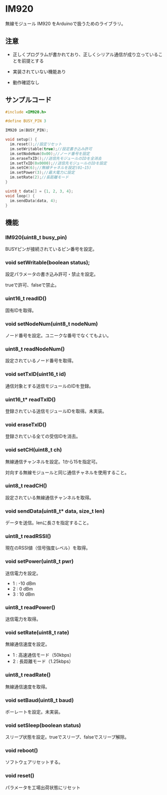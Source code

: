 # IM920
無線モジュール IM920 をArduinoで扱うためのライブラリ。

## 注意

- 正しくプログラムが書かれており、正しくシリアル通信が成り立っていることを前提とする

- 実装されていない機能あり

- 動作確認なし

## サンプルコード

```cpp
#include <IM920.h>

#define BUSY_PIN 3

IM920 im(BUSY_PIN);

void setup() {
  im.reset();//設定リセット
  im.setWritable(true);//設定書き込み許可
  im.setNodeNum(0x00);//ノード番号を設定
  im.eraseTxID();//送信先モジュールのIDを全消去
  im.setTxID(0x0000);//送信先モジュールのIDを設定
  im.setCH(6);//無線チャネルを設定(01~15)
  im.setPower(3);//最大電力に設定
  im.setRate(2);//長距離モード
}

uint8_t data[] = {1, 2, 3, 4};
void loop() {
  im.sendData(data, 4);
}
```

## 機能

### IM920(uint8_t busy_pin)

BUSYピンが接続されているピン番号を設定。

### void setWritable(boolean status);

設定パラメータの書き込み許可・禁止を設定。

trueで許可、falseで禁止。

### uint16_t readID()

固有IDを取得。

### void setNodeNum(uint8_t nodeNum)

ノード番号を設定。ユニークな番号でなくてもよい。

### uint8_t readNodeNum()

設定されているノード番号を取得。

### void setTxID(uint16_t id)

通信対象とする送信モジュールのIDを登録。

### uint16_t* readTxID()

登録されている送信モジュールIDを取得。未実装。

### void eraseTxID()

登録されている全ての受信IDを消去。

### void setCH(uint8_t ch)

無線通信チャンネルを設定。1から15を指定可。

対向する無線モジュールと同じ通信チャネルを使用すること。

### uint8_t readCH()

設定されている無線通信チャンネルを取得。

### void sendData(uint8_t* data, size_t len)

データを送信。lenに長さを指定すること。

### uint8_t readRSSI()

現在のRSSI値（信号強度レベル）を取得。

### void setPower(uint8_t pwr)

送信電力を設定。

- 1 : -10 dBm
- 2 : 0 dBm
- 3 : 10 dBm

### uint8_t readPower()

送信電力を取得。

### void setRate(uint8_t rate)

無線通信速度を設定。

- 1 : 高速通信モード（50kbps）
- 2 : 長距離モード（1.25kbps）

### uint8_t readRate()

無線通信速度を取得。

### void setBaud(uint8_t baud)

ボーレートを設定。未実装。

### void setSleep(boolean status)

スリープ状態を設定。trueでスリープ、falseでスリープ解除。

### void reboot()

ソフトウェアリセットする。

### void reset()

パラメータを工場出荷状態にリセット
